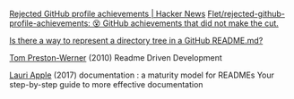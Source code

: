 
[Rejected GitHub profile achievements | Hacker News](https://news.ycombinator.com/item?id=36607439)
[Flet/rejected-github-profile-achievements: 😵 GitHub achievements that did not make the cut.](https://github.com/Flet/rejected-github-profile-achievements)

[Is there a way to represent a directory tree in a GitHub README.md?](https://stackoverflow.com/questions/23989232/is-there-a-way-to-represent-a-directory-tree-in-a-github-readme-md/35889620)

[Tom Preston-Werner](https://tom.preston-werner.com/2010/08/23/readme-driven-development.html)
(2010) Readme Driven Development

[Lauri Apple](https://opensource.com/open-organization/17/10/readme-maturity-model)
(2017) documentation : a maturity model for READMEs
Your step-by-step guide to more effective documentation
